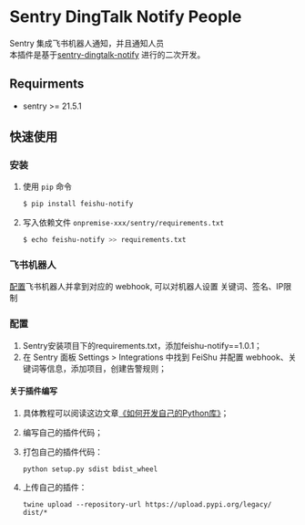 # Sentry DingTalk Notify People

Sentry 集成飞书机器人通知，并且通知人员 <br>
本插件是基于[sentry-dingtalk-notify](https://github.com/lanxuexing/sentry-dingtalk-notify) 进行的二次开发。

## Requirments 
- sentry >= 21.5.1

## 快速使用
### 安装
1. 使用 `pip` 命令
    ```bash
    $ pip install feishu-notify
    ```

2. 写入依赖文件 `onpremise-xxx/sentry/requirements.txt`
    ```bash
    $ echo feishu-notify >> requirements.txt
    ```

### 飞书机器人
[配置](https://open.feishu.cn/document/ukTMukTMukTM/ucTM5YjL3ETO24yNxkjN?lang=zh-CN#f62e72d5)飞书机器人并拿到对应的 webhook, 可以对机器人设置 关键词、签名、IP限制

### 配置
1. Sentry安装项目下的requirements.txt，添加feishu-notify==1.0.1；
2. 在 Sentry 面板 Settings > Integrations 中找到 FeiShu 并配置 webhook、关键词等信息，添加项目，创建告警规则；

#### 关于插件编写

1. 具体教程可以阅读这边文章[《如何开发自己的Python库》](https://zhuanlan.zhihu.com/p/60836179?utm_source=wechat_session&utm_medium=social&s_r=0)；

2. 编写自己的插件代码；

3. 打包自己的插件代码：

   ```
   python setup.py sdist bdist_wheel
   ```

4. 上传自己的插件：

   ```
   twine upload --repository-url https://upload.pypi.org/legacy/ dist/*
   ```

   
